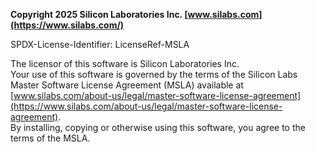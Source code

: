 **Copyright 2025 Silicon Laboratories Inc. [www.silabs.com](https://www.silabs.com/)**

SPDX-License-Identifier: LicenseRef-MSLA

The licensor of this software is Silicon Laboratories Inc.  
Your use of this software is governed by the terms of the Silicon Labs Master Software License Agreement (MSLA) available at
[www.silabs.com/about-us/legal/master-software-license-agreement](https://www.silabs.com/about-us/legal/master-software-license-agreement).  
By installing, copying or otherwise using this software, you agree to the terms of the MSLA.
